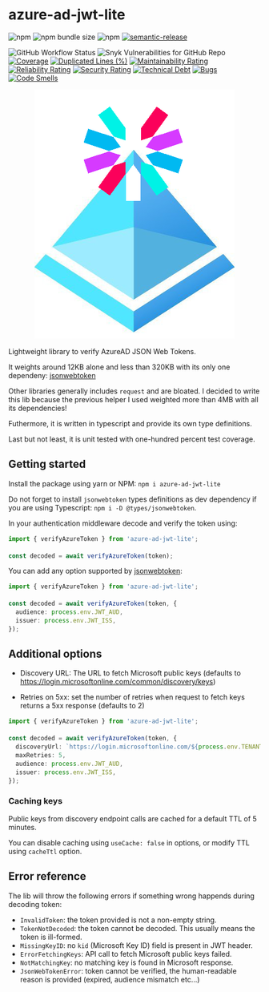 # azure-ad-jwt-lite

![npm](https://img.shields.io/npm/v/azure-ad-jwt-lite)
![npm bundle size](https://img.shields.io/bundlephobia/minzip/azure-ad-jwt-lite)
![npm](https://img.shields.io/npm/dm/azure-ad-jwt-lite)
[![semantic-release](https://img.shields.io/badge/semantic--release-enabled?logo=semantic-release)](https://github.com/semantic-release/semantic-release)

![GitHub Workflow Status](https://img.shields.io/github/actions/workflow/status/MarioArnt/azure-ad-jwt-lite/publish.yml)
![Snyk Vulnerabilities for GitHub Repo](https://img.shields.io/snyk/vulnerabilities/github/MarioArnt/azure-ad-jwt-lite)
[![Coverage](https://sonarcloud.io/api/project_badges/measure?project=MarioArnt_azure-ad-jwt-lite&metric=coverage)](https://sonarcloud.io/dashboard?id=MarioArnt_azure-ad-jwt-lite)
[![Duplicated Lines (%)](https://sonarcloud.io/api/project_badges/measure?project=MarioArnt_azure-ad-jwt-lite&metric=duplicated_lines_density)](https://sonarcloud.io/dashboard?id=MarioArnt_azure-ad-jwt-lite)
[![Maintainability Rating](https://sonarcloud.io/api/project_badges/measure?project=MarioArnt_azure-ad-jwt-lite&metric=sqale_rating)](https://sonarcloud.io/dashboard?id=MarioArnt_azure-ad-jwt-lite)
[![Reliability Rating](https://sonarcloud.io/api/project_badges/measure?project=MarioArnt_azure-ad-jwt-lite&metric=reliability_rating)](https://sonarcloud.io/dashboard?id=MarioArnt_azure-ad-jwt-lite)
[![Security Rating](https://sonarcloud.io/api/project_badges/measure?project=MarioArnt_azure-ad-jwt-lite&metric=security_rating)](https://sonarcloud.io/dashboard?id=MarioArnt_azure-ad-jwt-lite)
[![Technical Debt](https://sonarcloud.io/api/project_badges/measure?project=MarioArnt_azure-ad-jwt-lite&metric=sqale_index)](https://sonarcloud.io/dashboard?id=MarioArnt_azure-ad-jwt-lite)
[![Bugs](https://sonarcloud.io/api/project_badges/measure?project=MarioArnt_azure-ad-jwt-lite&metric=bugs)](https://sonarcloud.io/dashboard?id=MarioArnt_azure-ad-jwt-lite)
[![Code Smells](https://sonarcloud.io/api/project_badges/measure?project=MarioArnt_azure-ad-jwt-lite&metric=code_smells)](https://sonarcloud.io/dashboard?id=MarioArnt_azure-ad-jwt-lite)

<p align="center">
  <img src="https://github.com/MarioArnt/azure-ad-jwt-lite/blob/main/logo.png?raw=true" alt="Logo"/>
</p>

Lightweight library to verify AzureAD JSON Web Tokens.

It weights around 12KB alone and less than 320KB with its only one dependeny: [jsonwebtoken](https://www.npmjs.com/package/jsonwebtoken)

Other libraries generally includes `request` and are bloated. I decided to write this lib because the previous helper I used weighted more than 4MB with all its dependencies!

Futhermore, it is written in typescript and provide its own type definitions.

Last but not least, it is unit tested with one-hundred percent test coverage.

## Getting started

Install the package using yarn or NPM: `npm i azure-ad-jwt-lite`

Do not forget to install `jsonwebtoken` types definitions as dev dependency if you are using Typescript: `npm i -D @types/jsonwebtoken`.

In your authentication middleware decode and verify the token using:

```typescript
import { verifyAzureToken } from 'azure-ad-jwt-lite';

const decoded = await verifyAzureToken(token);
```

You can add any option supported by [jsonwebtoken](https://www.npmjs.com/package/jsonwebtoken):

```typescript
import { verifyAzureToken } from 'azure-ad-jwt-lite';

const decoded = await verifyAzureToken(token, {
  audience: process.env.JWT_AUD,
  issuer: process.env.JWT_ISS,
});
```

## Additional options

* Discovery URL: The URL to fetch Microsoft public keys (defaults to https://login.microsoftonline.com/common/discovery/keys)

* Retries on 5xx: set the number of retries when request to fetch keys returns a 5xx response (defaults to 2)


```typescript
import { verifyAzureToken } from 'azure-ad-jwt-lite';

const decoded = await verifyAzureToken(token, {
  discoveryUrl: `https://login.microsoftonline.com/${process.env.TENANT}/discovery/keys?appid=${process.env.APP_ID}`,
  maxRetries: 5,
  audience: process.env.JWT_AUD,
  issuer: process.env.JWT_ISS,
});
```

### Caching keys

Public keys from discovery endpoint calls are cached for a default TTL of 5 minutes.

You can disable caching using ``useCache: false`` in options, or modify TTL using `cacheTtl` option.

## Error reference

The lib will throw the following errors if something wrong happends during decoding token:

 * `InvalidToken`: the token provided is not a non-empty string.
 * `TokenNotDecoded`: the token cannot be decoded. This usually means the token is ill-formed.
 * `MissingKeyID`: no `kid` (Microsoft Key ID) field is present in JWT header.
 * `ErrorFetchingKeys`: API call to fetch Microsoft public keys failed.
 * `NotMatchingKey`: no matching key is found in Microsoft response.
 * `JsonWebTokenError`: token cannot be verified, the human-readable reason is provided (expired, audience mismatch etc...)
